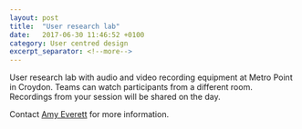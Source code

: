 ```yaml
---
layout: post
title:  "User research lab"
date:   2017-06-30 11:46:52 +0100
category: User centred design
excerpt_separator: <!--more-->
---
```


User research lab with audio and video recording equipment at Metro Point in Croydon. Teams can watch participants from a different room. Recordings from your session will be shared on the day.

Contact <a href="mailto:CentreOfExcellenceCentral@digital.homeoffice.gov.uk">Amy Everett</a> for more information.
